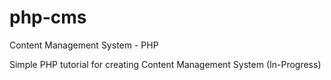 # php-cms
Content Management System - PHP

Simple PHP tutorial for creating Content Management System (In-Progress)
